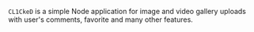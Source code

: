 `CL1CkeD` is a simple Node application for image and video gallery uploads with user's comments, favorite and many other features.
